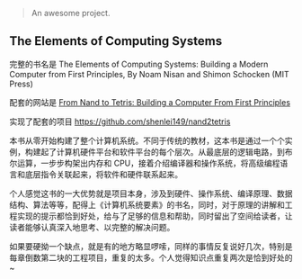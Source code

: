 > An awesome project.

## The Elements of Computing Systems
完整的书名是 The Elements of Computing Systems: Building a Modern Computer from First Principles, By Noam Nisan and Shimon Schocken (MIT Press)

配套的网站是 [From Nand to Tetris: Building a Computer From First Principles](https://www.nand2tetris.org/)

实现了配套的项目 https://github.com/shenlei149/nand2tetris

本书从零开始构建了整个计算机系统。不同于传统的教材，这本书是通过一个个实例，构建起了计算机硬件平台和软件平台的每个层次。从最底层的逻辑电路，到布尔运算，一步步构架出内存和 CPU，接着介绍编译器和操作系统，将高级编程语言和底层指令关联起来，将软件和硬件联系起来。

个人感觉这书的一大优势就是项目本身，涉及到硬件、操作系统、编译原理、数据结构、算法等等，配得上《计算机系统要素》的书名，同时，对于原理的讲解和工程实现的提示都恰到好处，给与了足够的信息和帮助，同时留出了空间给读者，让读者能够认真深入地思考、以完整的解决问题。

如果要硬拗一个缺点，就是有的地方略显啰嗦，同样的事情反复说好几次，特别是每章倒数第二块的工程项目，重复的太多。个人觉得知识点重复两次是恰到好处的~
